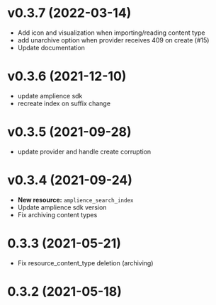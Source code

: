 v0.3.7 (2022-03-14)
===================
 - Add icon and visualization when importing/reading content type
 - add unarchive option when provider receives 409 on create (#15)
 - Update documentation

v0.3.6 (2021-12-10)
===================
 - update amplience sdk
 - recreate index on suffix change

v0.3.5 (2021-09-28)
===================
 - update provider and handle create corruption

v0.3.4 (2021-09-24)
===================
 - **New resource:** `amplience_search_index`
 - Update amplience sdk version
 - Fix archiving content types

0.3.3 (2021-05-21)
==================
 - Fix resource_content_type deletion (archiving)

0.3.2 (2021-05-18)
==================
 - Fix the resource_content_type_assignemt resource

0.2.0 (2021-04-20)
==================
- Refactored the codebase to use a separate Go SDK for Amplience
- Add the following new resources:
  - Content repository
  - Content type schema
  - Content type assignment
  - Content type
- Add the following new data sources
  - Hub
  - Content repository

0.1.1 (2021-04-01)
==================
- Improved Error messages for more user friendly error responses and propagation of Amplience API error response
- Resource Webhook: Fixed a bug where creating a Webhook without a `custom_payload` would return an error

0.1.0 (2021-03-17)
==================
- **New resource:** `amplience_content_repository`
- **New resource:** `amplience_content_webhook`
